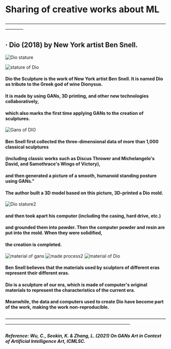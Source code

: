 # Sharing of creative works about ML
————————————————————————————————————————

## · Dio (2018) by New York artist Ben Snell.
![Dio stature](https://user-images.githubusercontent.com/92034503/165130606-5862bff3-419f-46a1-bba2-9dcdf7a18240.jpeg)

![stature of Dio](https://user-images.githubusercontent.com/92034503/165130689-c7ca6c95-ed89-43f2-a8a7-104bb4462ed4.jpeg)
#### Dio the Sculpture is the work of New York artist Ben Snell. It is named Dio as tribute to the Greek god of wine Dionysus. 
#### It is made by using GANs, 3D printing, and other new technologies collaboratively, 
#### which also marks the first time applying GANs to the creation of sculptures. 
![Gans of DIO](https://user-images.githubusercontent.com/92034503/165131113-aa19554b-a855-4772-93dc-488070c30381.jpeg)
#### Ben Snell first collected the three-dimensional data of more than 1,000 classical sculptures 
#### (including classic works such as Discus Thrower and Michelangelo's David, and Samothrace's Wings of Victory), 
#### and then generated a picture of a smooth, humanoid standing posture using GANs.” 
#### The author built a 3D model based on this picture, 3D-printed a Dio mold.
![Dio stature2](https://user-images.githubusercontent.com/92034503/165131446-c8127d30-d8fa-4c5d-b4cb-12281334c64e.jpeg)
#### and then took apart his computer (including the casing, hard drive, etc.) 
#### and grounded them into powder. Then the computer powder and resin are put into the mold. When they were solidified, 
#### the creation is completed. 
![material of gans](https://user-images.githubusercontent.com/92034503/165131564-057b9a22-5f94-4126-99a5-b76c41e79e62.jpeg)
![made process2](https://user-images.githubusercontent.com/92034503/165131576-28520966-914d-411f-8598-0e6d6cd3a8e4.jpeg)
![material of Dio](https://user-images.githubusercontent.com/92034503/165131587-05a66d22-c1ad-4578-850d-a865062480a0.jpeg)

#### Ben Snell believes that the materials used by sculptors of different eras represent their different eras. 
#### Dio is a sculpture of our era, which is made of computer's original materials to represent the characteristics of the current era.
#### Meanwhile, the data and computers used to create Dio have become part of the work, making the work non-reproducible.

————————————————————————————————————————————————————————————————

##### Reference: Wu, C., Seokin, K. & Zhang, L. (2021) On GANs Art in Context of Artificial Intelligence Art, ICMLSC.


